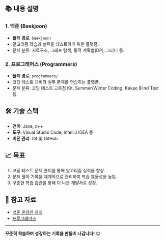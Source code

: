 
## 📚 내용 설명

### 1. 백준 (Baekjoon)
- **폴더 경로**: `baekjoon/`
- 알고리즘 학습과 실력을 테스트하기 위한 플랫폼.
- 문제 분류: 자료구조, 그래프 탐색, 동적 계획법(DP), 그리디 등.

### 2. 프로그래머스 (Programmers)
- **폴더 경로**: `programmers/`
- 코딩 테스트 대비와 실무 문제를 연습하는 플랫폼.
- 문제 분류: 코딩 테스트 고득점 Kit, Summer/Winter Coding, Kakao Blind Test 등.


## 🛠️ 기술 스택

- **언어**: Java, c++
- **도구**: Visual Studio Code, IntelliJ IDEA 등
- **버전 관리**: Git 및 GitHub

## 📈 목표

1. 코딩 테스트 문제 풀이를 통해 알고리즘 실력을 향상.
2. 문제 풀이 기록을 체계적으로 관리하여 학습 효율성을 높임.
3. 꾸준한 학습 습관을 통해 더 나은 개발자로 성장.

## 🚀 참고 자료

- [백준 온라인 저지](https://www.acmicpc.net/)
- [프로그래머스](https://programmers.co.kr/)

---

**꾸준히 학습하며 성장하는 기록을 만들어 나갑니다!** 😊
